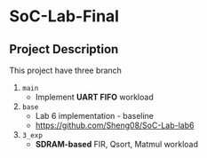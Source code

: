 # SoC-Lab-Final

## Project Description

This project have three branch

1. `main`
   - Implement **UART FIFO** workload
2. `base`
   - Lab 6 implementation - baseline
   - https://github.com/Sheng08/SoC-Lab-lab6
3. `3_exp`
   - **SDRAM-based** FIR, Qsort, Matmul workload